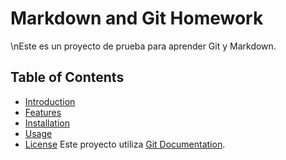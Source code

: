 # Markdown and Git Homework

\nEste es un proyecto de prueba para aprender Git y Markdown.

## Table of Contents

- [Introduction](#introduction)
- [Features](#features)
- [Installation](#installation)
- [Usage](#usage)
- [License](#license)
  Este proyecto utiliza [Git Documentation](https://git-scm.com/doc).

